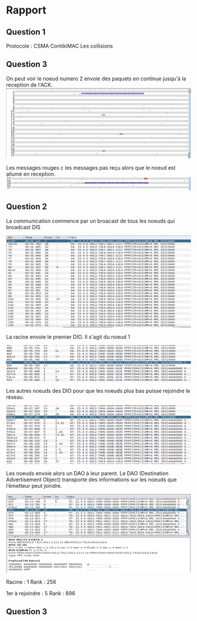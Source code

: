 # Rapport 

## Question 1 

Protocole : CSMA ContikiMAC
Les collisions

## Question 3

On peut voir le noeud numero 2 envoie des paquets en continue jusqu'à la reception de l'ACK.
![Envoie de paquet depuis 2](Capture/Timeline_2.png)

Les messages rouges c les messages pas reçu alors que le noeud est allumé en reception. 
![pas reçu](Capture/Pasrecul.png)

## Question 2 

La communication commence par un broacast de tous les noeuds qui broadcast DIS

![DIS](Capture/DIS.png)

La racine envoie le premier DIO. Il s'agit du noeud 1

![1erDIO](Capture/1erDIO.png)

Les autres noeuds des DIO pour que les noeuds plus bas puisse rejoindre le réseau. 

![AutreDIO](Capture/AutreDIO.png)

Les noeuds envoie alors un DAO à leur parent. 
Le DAO (Destination Advertisement Object) transporte des informations sur les noeuds que l’émetteur peut joindre.

![DAO](Capture/DAO.png)

Racine : 1
Rank : 256

1er à rejoindre : 5
Rank : 896

## Question 3


